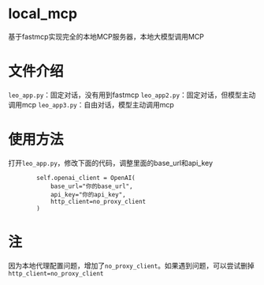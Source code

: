 # local_mcp
基于fastmcp实现完全的本地MCP服务器，本地大模型调用MCP

# 文件介绍

`leo_app.py`：固定对话，没有用到fastmcp
`leo_app2.py`：固定对话，但模型主动调用mcp
`leo_app3.py`：自由对话，模型主动调用mcp
# 使用方法

打开`leo_app.py`，修改下面的代码，调整里面的base_url和api_key

```
        self.openai_client = OpenAI(
            base_url="你的base_url",
            api_key="你的api_key",
            http_client=no_proxy_client
        )
```

# 注

因为本地代理配置问题，增加了`no_proxy_client`。如果遇到问题，可以尝试删掉`http_client=no_proxy_client`
